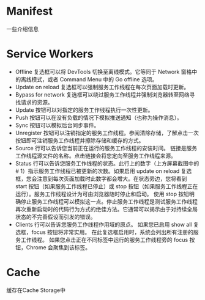 # Manifest
一些介绍信息

# Service Workers
- Offline 复选框可以将 DevTools 切换至离线模式。它等同于 Network 窗格中的离线模式，或者 Command Menu 中的 Go offline 选项。
- Update on reload 复选框可以强制服务工作线程在每次页面加载时更新。
- Bypass for network 复选框可以绕过服务工作线程并强制浏览器转至网络寻找请求的资源。
- Update 按钮可以对指定的服务工作线程执行一次性更新。
- Push 按钮可以在没有负载的情况下模拟推送通知（也称为操作消息）。
- Sync 按钮可以模拟后台同步事件。
- Unregister 按钮可以注销指定的服务工作线程。参阅清除存储，了解点击一次按钮即可注销服务工作线程并擦除存储和缓存的方式。
- Source 行可以告诉您当前正在运行的服务工作线程的安装时间。 链接是服务工作线程源文件的名称。点击链接会将您定向至服务工作线程来源。
- Status 行可以告诉您服务工作线程的状态。此行上的数字（上方屏幕截图中的 # 1）指示服务工作线程已被更新的次数。如果启用 update on reload 复选框，您会注意到每次页面加载时此数字都会增大。在状态旁边，您将看到 start 按钮（如果服务工作线程已停止）或 stop 按钮（如果服务工作线程正在运行）。服务工作线程设计为可由浏览器随时停止和启动。 使用 stop 按钮明确停止服务工作线程可以模拟这一点。停止服务工作线程是测试服务工作线程再次重新启动时的代码行为方式的绝佳方法。它通常可以揭示由于对持续全局状态的不完善假设而引发的错误。
- Clients 行可以告诉您服务工作线程作用域的原点。 如果您已启用 show all 复选框，focus 按钮将非常实用。 在此复选框启用时，系统会列出所有注册的服务工作线程。 如果您点击正在不同标签中运行的服务工作线程旁的 focus 按钮，Chrome 会聚焦到该标签。

# Cache
缓存在Cache Storage中